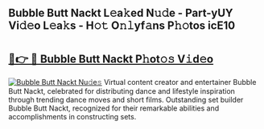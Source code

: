 ## Bubble Butt Nackt L𝚎a𝚔ed N𝚞𝚍e - Part-yUY Vi𝚍𝚎o L𝚎a𝚔s - H𝚘𝚝 O𝚗𝚕yf𝚊ns P𝚑𝚘tos icE10

# <h2><a href="http://kf00gll.oniu.top/?m=Bubble+Butt+Nackt">🔗👉 🔴 Bubble Butt Nackt P𝚑ot𝚘𝚜 V𝚒d𝚎o</a></h2>

[![Bubble Butt Nackt Nu𝚍e𝚜](https://i.imgur.com/0qMVB7G.gif)](http://kf00gll.oniu.top/?m=Bubble+Butt+Nackt)
Virtual content creator and entertainer Bubble Butt Nackt, celebrated for distributing dance and lifestyle inspiration through trending dance moves and short films. Outstanding set builder Bubble Butt Nackt, recognized for their remarkable abilities and accomplishments in constructing sets.  
